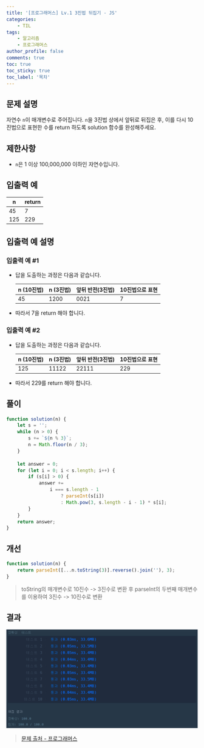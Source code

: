 ```yaml
---
title: '[프로그래머스] Lv.1 3진법 뒤집기 - JS'
categories:
    - TIL
tags:
    - 알고리즘
    - 프로그래머스
author_profile: false
comments: true
toc: true
toc_sticky: true
toc_label: '목차'
---
```


## 문제 설명

자연수 `n`이 매개변수로 주어집니다. `n`을 3진법 상에서 앞뒤로 뒤집은 후, 이를 다시 10진법으로 표현한 수를 return 하도록 solution 함수를 완성해주세요.

## 제한사항

-   `n`은 1 이상 100,000,000 이하인 자연수입니다.

## 입출력 예

| n   | return |
| --- | ------ |
| 45  | 7      |
| 125 | 229    |

## 입출력 예 설명

### 입출력 예 #1

-   답을 도출하는 과정은 다음과 같습니다.

    | n (10진법) | n (3진법) | 앞뒤 반전(3진법) | 10진법으로 표현 |
    | ---------- | --------- | ---------------- | --------------- |
    | 45         | 1200      | 0021             | 7               |

-   따라서 7을 return 해야 합니다.

### 입출력 예 #2

-   답을 도출하는 과정은 다음과 같습니다.

    | n (10진법) | n (3진법) | 앞뒤 반전(3진법) | 10진법으로 표현 |
    | ---------- | --------- | ---------------- | --------------- |
    | 125        | 11122     | 22111            | 229             |

-   따라서 229를 return 해야 합니다.

## 풀이

```javascript
function solution(n) {
    let s = '';
    while (n > 0) {
        s += `${n % 3}`;
        n = Math.floor(n / 3);
    }

    let answer = 0;
    for (let i = 0; i < s.length; i++) {
        if (s[i] > 0) {
            answer +=
                i === s.length - 1
                    ? parseInt(s[i])
                    : Math.pow(3, s.length - i - 1) * s[i];
        }
    }
    return answer;
}
```

## 개선

```javascript
function solution(n) {
    return parseInt([...n.toString(3)].reverse().join(''), 3);
}
```

> toString의 매개변수로 10진수 -> 3진수로 변환 후
> parseInt의 두번째 매개변수를 이용하여 3진수 -> 10진수로 변환

## 결과

![result](/assets/images/2023/08/25/algorithm-34-result.png)

> [문제 출처 - 프로그래머스](https://school.programmers.co.kr/learn/courses/30/lessons/68935?language=javascript)
